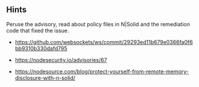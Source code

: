 ## Hints
Peruse the advisory, read about policy files in N|Solid and the remediation code that fixed the issue.
+ https://github.com/websockets/ws/commit/29293ed11b679e0366fa0f6bb9310b330dafd795
* https://nodesecurity.io/advisories/67
+ https://nodesource.com/blog/protect-yourself-from-remote-memory-disclosure-with-n-solid/